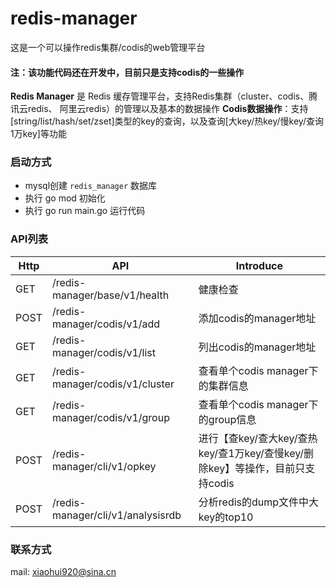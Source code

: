 # redis-manager
这是一个可以操作redis集群/codis的web管理平台
#### 注：该功能代码还在开发中，目前只是支持codis的一些操作

**Redis Manager** 是 Redis 缓存管理平台，支持Redis集群（cluster、codis、腾讯云redis、 阿里云redis）的管理以及基本的数据操作
**Codis数据操作**：支持[string/list/hash/set/zset]类型的key的查询，以及查询[大key/热key/慢key/查询1万key]等功能




### 启动方式
- mysql创建 `redis_manager` 数据库
- 执行 go mod 初始化
- 执行 go run main.go 运行代码

### API列表
Http | API | Introduce
--- | --- | --- 
GET |    /redis-manager/base/v1/health | 健康检查
POST | /redis-manager/codis/v1/add | 添加codis的manager地址
GET | /redis-manager/codis/v1/list | 列出codis的manager地址
GET | /redis-manager/codis/v1/cluster | 查看单个codis manager下的集群信息
GET | /redis-manager/codis/v1/group | 查看单个codis manager下的group信息
POST | /redis-manager/cli/v1/opkey | 进行【查key/查大key/查热key/查1万key/查慢key/删除key】等操作，目前只支持codis
POST | /redis-manager/cli/v1/analysisrdb | 分析redis的dump文件中大key的top10

### 联系方式
mail: xiaohui920@sina.cn


